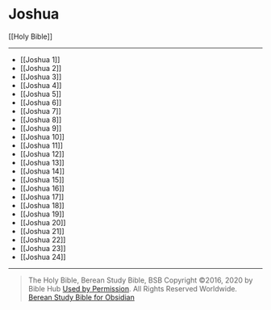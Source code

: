 # Joshua

[[Holy Bible]]

---

- [[Joshua 1]]
- [[Joshua 2]]
- [[Joshua 3]]
- [[Joshua 4]]
- [[Joshua 5]]
- [[Joshua 6]]
- [[Joshua 7]]
- [[Joshua 8]]
- [[Joshua 9]]
- [[Joshua 10]]
- [[Joshua 11]]
- [[Joshua 12]]
- [[Joshua 13]]
- [[Joshua 14]]
- [[Joshua 15]]
- [[Joshua 16]]
- [[Joshua 17]]
- [[Joshua 18]]
- [[Joshua 19]]
- [[Joshua 20]]
- [[Joshua 21]]
- [[Joshua 22]]
- [[Joshua 23]]
- [[Joshua 24]]

---

> The Holy Bible, Berean Study Bible, BSB
> Copyright &copy;2016, 2020 by Bible Hub
> [Used by Permission](https://berean.bible/terms.htm). All Rights Reserved Worldwide.
> [Berean Study Bible for Obsidian](https://github.com/gapmiss/berean-study-bible-for-obsidian)

